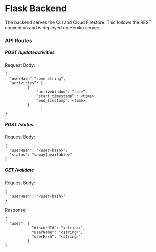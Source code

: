 # Flask Backend

The backend serves the CLI and Cloud Firestore. This follows the REST convention and is deployed on Heroku servers.

### API Routes

##### POST /updateactivities

Request Body:

```
{
  “userHash”:”some string”,
  “activities”: [
		  {
			  “activeWindow”: “code”,
			  “start_timestamp” : <time>,
			  “end_timstamp”: <time>,
		  }
                ]
}
```

##### POST /status

Request Body:

```
{
  "userHash": "<user-hash>",
  "status": "<away|available>"
}
```

##### GET /validate

Request Body:

```
{
  "userHash": "<user-hash>"
}
```

Response:

```
{
  "user": {
            "discordId": "<string>",
            "userName": "<string>",
            "userHash": "<string>"
          }
}
```

